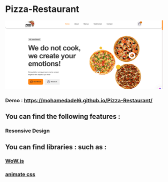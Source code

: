 # Pizza-Restaurant
![](img/Readme/5.png)
### Demo : https://mohamedadel6.github.io/Pizza-Restaurant/
## You can find the following features :
### Resonsive Design 
### 
## You can find libraries : such as :  
### [WoW.js](https://wowjs.uk/)
### [animate css ](https://animate.style/)
